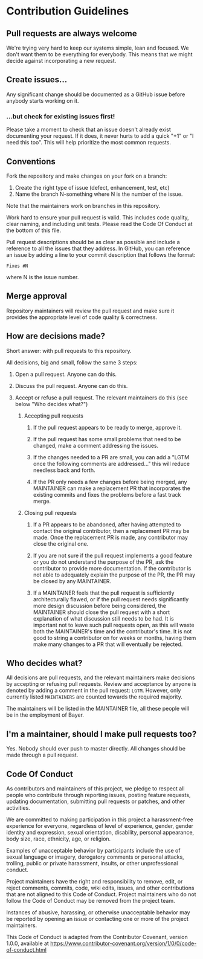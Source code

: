 # Contribution Guidelines

## Pull requests are always welcome

We're trying very hard to keep our systems simple, lean and focused. We don't
want them to be everything for everybody. This means that we might decide
against incorporating a new request.

## Create issues...

Any significant change should be documented as a GitHub issue before anybody
starts working on it.

### ...but check for existing issues first!

Please take a moment to check that an issue doesn't already exist documenting
your request. If it does, it never hurts to add a quick "+1" or "I need this
too". This will help prioritize the most common requests.

## Conventions

Fork the repository and make changes on your fork on a branch:

1. Create the right type of issue (defect, enhancement, test, etc)
2. Name the branch N-something where N is the number of the issue.

Note that the maintainers work on branches in this repository.

Work hard to ensure your pull request is valid. This includes code quality,
clear naming, and including unit tests. Please read the Code Of Conduct at the
bottom of this file.

Pull request descriptions should be as clear as possible and include a reference
to all the issues that they address. In GitHub, you can reference an issue by
adding a line to your commit description that follows the format:

`Fixes #N`

where N is the issue number.

## Merge approval

Repository maintainers will review the pull request and make sure it provides
the appropriate level of code quality & correctness.

## How are decisions made?

Short answer: with pull requests to this repository.

All decisions, big and small, follow the same 3 steps:

1. Open a pull request. Anyone can do this.

2. Discuss the pull request. Anyone can do this.

3. Accept or refuse a pull request. The relevant maintainers do this (see below
   "Who decides what?")

   1. Accepting pull requests

      1. If the pull request appears to be ready to merge, approve it.

      2. If the pull request has some small problems that need to be changed,
         make a comment addressing the issues.

      3. If the changes needed to a PR are small, you can add a "LGTM once the
         following comments are addressed..." this will reduce needless back and
         forth.

      4. If the PR only needs a few changes before being merged, any MAINTAINER
         can make a replacement PR that incorporates the existing commits and
         fixes the problems before a fast track merge.

   2. Closing pull requests

      1. If a PR appears to be abandoned, after having attempted to contact the
         original contributor, then a replacement PR may be made. Once the
         replacement PR is made, any contributor may close the original one.

      2. If you are not sure if the pull request implements a good feature or
         you do not understand the purpose of the PR, ask the contributor to
         provide more documentation. If the contributor is not able to
         adequately explain the purpose of the PR, the PR may be closed by any
         MAINTAINER.

      3. If a MAINTAINER feels that the pull request is sufficiently
         architecturally flawed, or if the pull request needs significantly more
         design discussion before being considered, the MAINTAINER should close
         the pull request with a short explanation of what discussion still
         needs to be had. It is important not to leave such pull requests open,
         as this will waste both the MAINTAINER's time and the contributor's
         time. It is not good to string a contributor on for weeks or months,
         having them make many changes to a PR that will eventually be rejected.

## Who decides what?

All decisions are pull requests, and the relevant maintainers make decisions by
accepting or refusing pull requests. Review and acceptance by anyone is denoted
by adding a comment in the pull request: `LGTM`. However, only currently listed
`MAINTAINERS` are counted towards the required majority.

The maintainers will be listed in the MAINTAINER file, all these people will be
in the employment of Bayer.

## I'm a maintainer, should I make pull requests too?

Yes. Nobody should ever push to master directly. All changes should be made
through a pull request.

## Code Of Conduct

As contributors and maintainers of this project, we pledge to respect all people
who contribute through reporting issues, posting feature requests, updating
documentation, submitting pull requests or patches, and other activities.

We are committed to making participation in this project a harassment-free
experience for everyone, regardless of level of experience, gender, gender
identity and expression, sexual orientation, disability, personal appearance,
body size, race, ethnicity, age, or religion.

Examples of unacceptable behavior by participants include the use of sexual
language or imagery, derogatory comments or personal attacks, trolling, public
or private harassment, insults, or other unprofessional conduct.

Project maintainers have the right and responsibility to remove, edit, or reject
comments, commits, code, wiki edits, issues, and other contributions that are
not aligned to this Code of Conduct. Project maintainers who do not follow the
Code of Conduct may be removed from the project team.

Instances of abusive, harassing, or otherwise unacceptable behavior may be
reported by opening an issue or contacting one or more of the project
maintainers.

This Code of Conduct is adapted from the Contributor Covenant, version 1.0.0,
available at
https://www.contributor-covenant.org/version/1/0/0/code-of-conduct.html